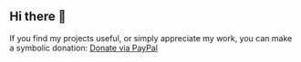 ## Hi there 👋

If you find my projects useful, or simply appreciate my work, you can make a symbolic donation:
[Donate via PayPal](https://paypal.me/aleksandarns1991)

<!--
**aleksandarns1991/aleksandarns1991** is a ✨ _special_ ✨ repository because its `README.md` (this file) appears on your GitHub profile.

Here are some ideas to get you started:

- 🔭 I’m currently working on ...
- 🌱 I’m currently learning ...
- 👯 I’m looking to collaborate on ...
- 🤔 I’m looking for help with ...
- 💬 Ask me about ...
- 📫 How to reach me: ...
- 😄 Pronouns: ...
- ⚡ Fun fact: ...
-->
